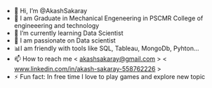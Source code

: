 - 👋 Hi, I’m @AkashSakaray
- 👀 I am Graduate in Mechanical Engeneering in PSCMR College of engineeering and technology
- 🌱 I’m currently learning Data Scientist 
- 💞️ I am passionate on Data scientist
- 📊I am friendly with tools like SQL, Tableau, MongoDb, Pyhton...
- 📫 How to reach me < akashsakaray@gmail.com > < www.linkedin.com/in/akash-sakaray-558762226 >
- ⚡ Fun fact: In free time I love to play games and explore new topic 

<!---
AkashSakaray/AkashSakaray is a ✨ special ✨ repository because its `README.md` (this file) appears on your GitHub profile.
You can click the Preview link to take a look at your changes.
--->
